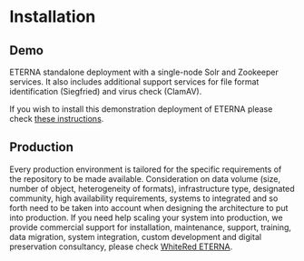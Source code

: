 # Installation

## Demo
ETERNA standalone deployment with a single-node Solr and Zookeeper services.
It also includes additional support services for file format identification (Siegfried) and virus check (ClamAV). 

If you wish to install this demonstration deployment of ETERNA please check [these instructions](standalone/README.md).

## Production
Every production environment is tailored for the specific requirements of the repository to be made available.
Consideration on data volume (size, number of object, heterogeneity of formats), infrastructure type, designated community, 
high availability requirements, systems to integrated and so forth need to be taken into account when designing  the architecture to put into production.
If you need help scaling your system into production, we provide commercial support for installation, maintenance, support, training, 
data migration, system integration, custom development and digital preservation consultancy, please check [WhiteRed ETERNA](https://www.whitered.se/eterna).